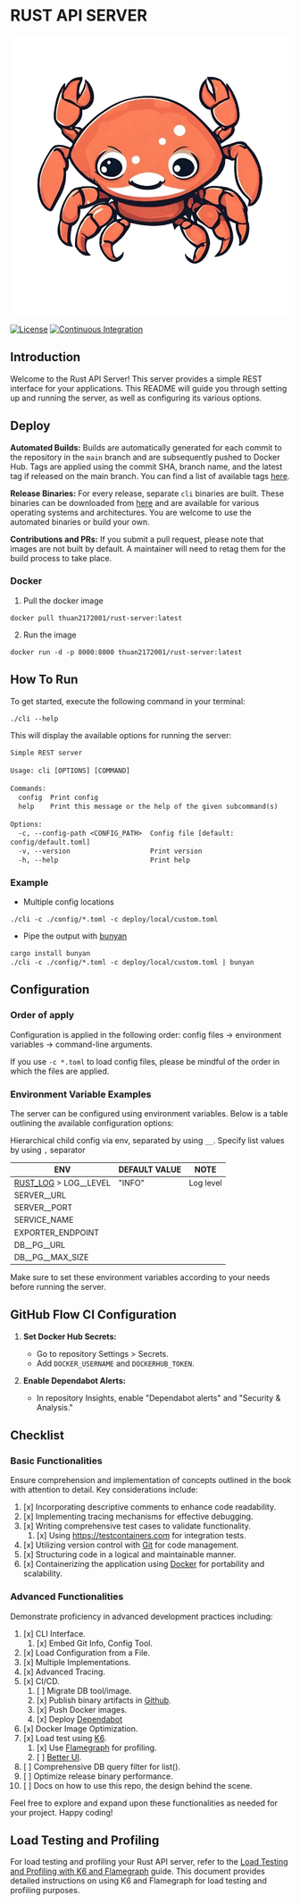 # RUST API SERVER

![Logo](./assets/logo.png)

[![License](https://img.shields.io/github/license/sonntuet1997/rust-web-api-microservice-template)](https://github.com/sonntuet1997/rust-web-api-microservice-template/blob/master/LICENSE)
[![Continuous Integration](https://github.com/sonntuet1997/rust-web-api-microservice-template/actions/workflows/ci.yaml/badge.svg)](https://github.com/sonntuet1997/rust-web-api-microservice-template/actions/workflows/ci.yaml)

## Introduction

Welcome to the Rust API Server! This server provides a simple REST interface for your applications. This README will
guide you through setting up and running the server, as well as configuring its various options.

## Deploy
**Automated Builds:**
Builds are automatically generated for each commit to the repository in the `main` branch and are subsequently pushed to Docker Hub. Tags are applied using the commit SHA, branch name, and the latest tag if released on the main branch. You can find a list of available tags [here](https://hub.docker.com/r/thuan2172001/rust-server/tags).

**Release Binaries:**
For every release, separate `cli` binaries are built. These binaries can be downloaded from [here](https://github.com/sonntuet1997/rust-web-api-microservice-template/releases)  and are available for various operating systems and architectures. You are welcome to use the automated binaries or build your own.

**Contributions and PRs:**
If you submit a pull request, please note that images are not built by default. A maintainer will need to retag them for the build process to take place.

### Docker
1. Pull the docker image
```commit to only the main branch
docker pull thuan2172001/rust-server:latest
```

2. Run the image
```
docker run -d -p 8000:8000 thuan2172001/rust-server:latest
```

## How To Run

To get started, execute the following command in your terminal:

```shell
./cli --help
```

This will display the available options for running the server:

```
Simple REST server

Usage: cli [OPTIONS] [COMMAND]

Commands:
  config  Print config
  help    Print this message or the help of the given subcommand(s)

Options:
  -c, --config-path <CONFIG_PATH>  Config file [default: config/default.toml]
  -v, --version                    Print version
  -h, --help                       Print help
```

### Example

- Multiple config locations

```shell
./cli -c ./config/*.toml -c deploy/local/custom.toml
```

- Pipe the output with [bunyan](https://github.com/trentm/node-bunyan)

```shell
cargo install bunyan
./cli -c ./config/*.toml -c deploy/local/custom.toml | bunyan
```

## Configuration

### Order of apply

Configuration is applied in the following order: config files -> environment variables -> command-line arguments.

If you use `-c *.toml` to load config files, please be mindful of the order in which the files are applied.

### Environment Variable Examples

The server can be configured using environment variables. Below is a table outlining the available configuration
options:

Hierarchical child config via env, separated by using `__`. Specify list values by using `,` separator

| ENV                                                                    | DEFAULT VALUE | NOTE      |
|------------------------------------------------------------------------|---------------|-----------|
| [RUST_LOG](https://docs.rs/env_logger/latest/env_logger/) > LOG__LEVEL | "INFO"        | Log level |
| SERVER__URL                                                            |               |           |
| SERVER__PORT                                                           |               |           |
| SERVICE_NAME                                                           |               |           |
| EXPORTER_ENDPOINT                                                      |               |           |
| DB__PG__URL                                                            |               |           |
| DB__PG__MAX_SIZE                                                       |               |           |

Make sure to set these environment variables according to your needs before running the server.

## GitHub Flow CI Configuration

1. **Set Docker Hub Secrets:**
    - Go to repository Settings > Secrets.
    - Add `DOCKER_USERNAME` and `DOCKERHUB_TOKEN`.

2. **Enable Dependabot Alerts:**
    - In repository Insights, enable "Dependabot alerts" and "Security & Analysis."

## Checklist

### Basic Functionalities

Ensure comprehension and implementation of concepts outlined in the book with attention to detail. Key considerations
include:

1. [x] Incorporating descriptive comments to enhance code readability.
2. [x] Implementing tracing mechanisms for effective debugging.
3. [x] Writing comprehensive test cases to validate functionality.
    1. [x] Using https://testcontainers.com for integration tests.
4. [x] Utilizing version control with [Git](https://git-scm.com/) for code management.
5. [x] Structuring code in a logical and maintainable manner.
6. [x] Containerizing the application using [Docker](https://www.docker.com/) for portability and scalability.

### Advanced Functionalities

Demonstrate proficiency in advanced development practices including:

1. [x] CLI Interface.
    1. [x] Embed Git Info, Config Tool.
2. [x] Load Configuration from a File.
3. [x] Multiple Implementations.
4. [x] Advanced Tracing.
5. [x] CI/CD.
    1. [ ] Migrate DB tool/image.
    2. [x] Publish binary artifacts in [Github](https://github.com/).
    3. [x] Push Docker images.
    4. [x] 
       Deploy [Dependabot](https://docs.github.com/en/code-security/dependabot/dependabot-version-updates/configuring-dependabot-version-updates)
6. [x] Docker Image Optimization.
7. [x] Load test using [K6](https://k6.io/).
    1. [x] Use [Flamegraph](https://github.com/flamegraph-rs/flamegraph) for profiling.
    2. [ ] [Better UI](https://medium.com/swlh/beautiful-load-testing-with-k6-and-docker-compose-4454edb3a2e3).
8. [ ] Comprehensive DB query filter for list().
9. [ ] Optimize release binary performance.
10. [ ] Docs on how to use this repo, the design behind the scene.

Feel free to explore and expand upon these functionalities as needed for your project. Happy coding!

## Load Testing and Profiling

For load testing and profiling your Rust API server, refer to
the [Load Testing and Profiling with K6 and Flamegraph](./load-tests/README.md) guide. This document provides
detailed instructions on using K6 and Flamegraph for load testing and profiling purposes.